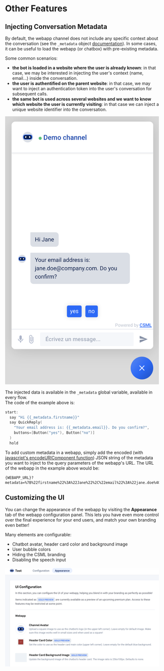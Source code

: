 # Other Features

## Injecting Conversation Metadata

By default, the webapp channel does not include any specific context about the conversation \(see the `_metadata`  object [documentation](https://docs.csml.dev/language/memory/temporary-and-long-term-variables#user-context)\). In some cases, it can be useful to load the webapp \(or chatbox\) with pre-existing metadata.

Some common scenarios:

* **the bot is loaded in a website where the user is already known**: in that case, we may be interested in injecting the user's context \(name, email...\) inside the conversation.
* **the user is authentified on the parent website**: in that case, we may want to inject an authentication token into the user's conversation for subsequent calls.
* **the same bot is used across several websites and we want to know which website the user is currently visiting**: in that case we can inject a unique website identifier into the conversation.

![In this example, the chatbot already knows the user&apos;s email address and first name](../../.gitbook/assets/image%20%2870%29.png)

The injected data is available in the `_metadata` global variable, available in every flow.  
The code of the example above is:

```cpp
start:
  say "Hi {{_metadata.firstname}}"
  say QuickReply(
    "Your email address is: {{_metadata.email}}. Do you confirm?",
    buttons=[Button("yes"), Button("no")]
  )
  hold
```

To add custom metadata in a webapp, simply add the encoded \(with [javascript's encodeURIComponent function](https://developer.mozilla.org/en-US/docs/Web/JavaScript/Reference/Global_Objects/encodeURIComponent)\) JSON string of the metadata you want to inject to the query parameters of the webapp's URL. The URL of the webapp in the example above would be:

```text
{WEBAPP_URL}?metadata=%7B%22firstname%22%3A%22Jane%22%2C%22email%22%3A%22jane.doe%40company.com%22%7D
```

## Customizing the UI

You can change the appearance of the webapp by visiting the **Appearance** tab of the webapp configuration panel. This lets you have even more control over the final experience for your end users, and match your own branding even better!

Many elements are configurable:

* Chatbot avatar, header card color and background image
* User bubble colors
* Hiding the CSML branding
* Disabling the speech input

![](../../.gitbook/assets/image%20%2885%29.png)



